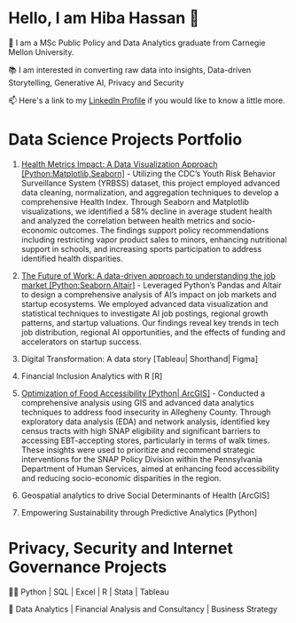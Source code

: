 # Hello, I am Hiba Hassan 👋

🌱 I am a MSc Public Policy and Data Analytics graduate from Carnegie Mellon University.

📚 I am interested in converting raw data into insights, Data-driven Storytelling, Generative AI, Privacy and Security

📫 Here's a link to my [LinkedIn Profile](https://www.linkedin.com/in/hiba-h-236046162/) if you would like to know a little more.

# Data Science Projects Portfolio
1. [Health Metrics Impact: A Data Visualization Approach [Python:Matplotlib,Seaborn]](https://github.com/hibahassan96/Health-Metrics-Impact-A-Data-Visualization-Approach) - Utilizing the CDC’s Youth Risk Behavior Surveillance System (YRBSS) dataset, this project employed advanced data cleaning, normalization, and aggregation techniques to develop a comprehensive Health Index. Through Seaborn and Matplotlib visualizations, we identified a 58% decline in average student health and analyzed the correlation between health metrics and socio-economic outcomes. The findings support policy recommendations including restricting vapor product sales to minors, enhancing nutritional support in schools, and increasing sports participation to address identified health disparities.

2. [The Future of Work: A data-driven approach to understanding the job market [Python:Seaborn,Altair]](https://github.com/hibahassan96/The-Future-of-Work-A-data-driven-approach-to-understanding-the-job-market) - Leveraged Python’s Pandas and Altair to design a comprehensive analysis of AI’s impact on job markets and startup ecosystems. We employed advanced data visualization and statistical techniques to investigate AI job postings, regional growth patterns, and startup valuations. Our findings reveal key trends in tech job distribution, regional AI opportunities, and the effects of funding and accelerators on startup success.

3. Digital Transformation: A data story [Tableau| Shorthand| Figma]

4. Financial Inclusion Analytics with R [R]

5. [Optimization of Food Accessibility [Python| ArcGIS]](https://github.com/hibahassan96/Optimization-of-Food-Accessibility-in-Alleghany-County) - Conducted a comprehensive analysis using GIS and advanced data analytics techniques to address food insecurity in Allegheny County. Through exploratory data analysis (EDA) and network analysis, identified key census tracts with high SNAP eligibility and significant barriers to accessing EBT-accepting stores, particularly in terms of walk times. These insights were used to prioritize and recommend strategic interventions for the SNAP Policy Division within the Pennsylvania Department of Human Services, aimed at enhancing food accessibility and reducing socio-economic disparities in the region.

6. Geospatial analytics to drive Social Determinants of Health [ArcGIS]

7. Empowering Sustainability through Predictive Analytics [Python]
   
# Privacy, Security and Internet Governance Projects

👩‍💻 Python | SQL | Excel | R | Stata | Tableau

🧠 Data Analytics | Financial Analysis and Consultancy | Business Strategy 
